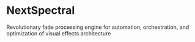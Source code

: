 # NextSpectral
Revolutionary fade processing engine for automation, orchestration, and optimization of visual effects architecture

